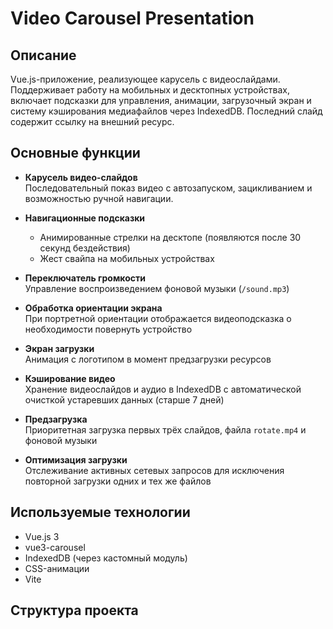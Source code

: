 # Video Carousel Presentation

## Описание

Vue.js-приложение, реализующее карусель с видеослайдами. Поддерживает работу на мобильных и десктопных устройствах, включает подсказки для управления, анимации, загрузочный экран и систему кэширования медиафайлов через IndexedDB. Последний слайд содержит ссылку на внешний ресурс.

## Основные функции

- **Карусель видео-слайдов**  
  Последовательный показ видео с автозапуском, зацикливанием и возможностью ручной навигации.

- **Навигационные подсказки**  
  - Анимированные стрелки на десктопе (появляются после 30 секунд бездействия)  
  - Жест свайпа на мобильных устройствах

- **Переключатель громкости**  
  Управление воспроизведением фоновой музыки (`/sound.mp3`)

- **Обработка ориентации экрана**  
  При портретной ориентации отображается видеоподсказка о необходимости повернуть устройство

- **Экран загрузки**  
  Анимация с логотипом в момент предзагрузки ресурсов

- **Кэширование видео**  
  Хранение видеослайдов и аудио в IndexedDB с автоматической очисткой устаревших данных (старше 7 дней)

- **Предзагрузка**  
  Приоритетная загрузка первых трёх слайдов, файла `rotate.mp4` и фоновой музыки

- **Оптимизация загрузки**  
  Отслеживание активных сетевых запросов для исключения повторной загрузки одних и тех же файлов

## Используемые технологии

- Vue.js 3
- vue3-carousel
- IndexedDB (через кастомный модуль)
- CSS-анимации
- Vite

## Структура проекта

